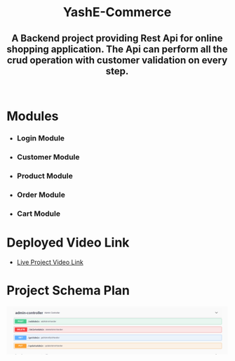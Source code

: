 <h1 align="center">YashE-Commerce</h1>
<h2 align="center">A Backend project providing Rest Api for online shopping application. The Api can perform all the crud operation with customer validation on every step.</h2>
<br>
<h1>Modules</h1>
<ul>
<li><h3>Login Module</h3></li>
  <li><h3>Customer Module</h3></li>
  <li><h3>Product Module</h3></li>
  <li><h3>Order Module</h3></li>
  <li><h3>Cart Module</h3></li>
</ul>
<h1>Deployed Video Link</h1>
<ul><li><a target="_blank" href="https://drive.google.com/file/d/17o2alq8DNX1q7yQvpWKVQwQ5uvEYu7OQ/view?usp=sharing">Live Project Video Link</a></li></ul>

# Project Schema Plan

<img src="./controllers/admin.PNG" />
